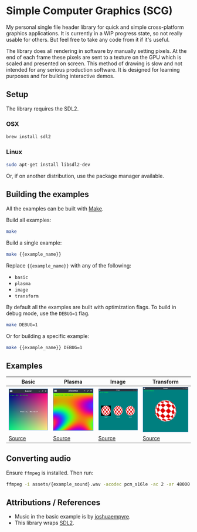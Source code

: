 # Simple Computer Graphics (SCG)

My personal single file header library for quick and simple cross-platform graphics applications. It is currently in a WIP progress state, so not really usable for others. But feel free to take any code from it if it's useful.

The library does all rendering in software by manually setting pixels. At the end of each frame these pixels are sent to a texture on the GPU which is scaled and presented on screen. This method of drawing is slow and not intended for any serious production software. It is designed for learning purposes and for building interactive demos.

## Setup

The library requires the SDL2.

### OSX

```sh
brew install sdl2
```

### Linux

```sh
sudo apt-get install libsdl2-dev
```

Or, if on another distribution, use the package manager available.

## Building the examples

All the examples can be built with [Make](https://www.gnu.org/software/make/).

Build all examples:

```sh
make
```

Build a single example:

```sh
make {{example_name}}
```

Replace `{{example_name}}` with any of the following:

* `basic`
* `plasma`
* `image`
* `transform`

By default all the examples are built with optimization flags. To build in debug mode, use the `DEBUG=1` flag.

```sh
make DEBUG=1
```

Or for building a specific example:

```sh
make {{example_name}} DEBUG=1
```

## Examples

| Basic                          | Plasma                         | Image                         | Transform                             |
| ------------------------------ | ------------------------------ | ----------------------------- | ------------------------------------- |
| ![basic](/previews/basic.png)  | ![plasma](/previews/plasma.png)| ![image](/previews/image.png) | ![transform](/previews/transform.png)
| [Source](/examples/basic.c)    | [Source](/examples/plasma.c)   | [Source](examples/image.c)    | [Source](examples/transform.c)

## Converting audio

Ensure `ffmpeg` is installed. Then run:

```sh
ffmpeg -i assets/{example_sound}.wav -acodec pcm_s16le -ac 2 -ar 48000 assets/{example_sound_output}.wav
```

## Attributions / References

- Music in the basic example is by [joshuaempyre](https://freesound.org/people/joshuaempyre/).
- This library wraps [SDL2](https://www.libsdl.org/).
